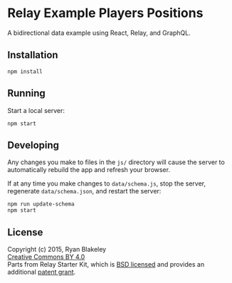 # Relay Example Players Positions

A bidirectional data example using React, Relay, and GraphQL.

## Installation

```
npm install
```

## Running

Start a local server:

```
npm start
```

## Developing

Any changes you make to files in the `js/` directory will cause the server to
automatically rebuild the app and refresh your browser.

If at any time you make changes to `data/schema.js`, stop the server,
regenerate `data/schema.json`, and restart the server:

```
npm run update-schema
npm start
```

## License

Copyright (c) 2015, Ryan Blakeley  
[Creative Commons BY 4.0](http://creativecommons.org/licenses/by/4.0/)  
Parts from Relay Starter Kit, which is [BSD licensed](./LICENSE) and provides an additional [patent grant](./PATENTS).
